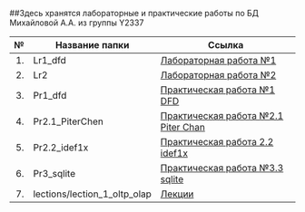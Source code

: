 ##Здесь хранятся лабораторные и практические работы по БД Михайловой А.А. из группы Y2337

№  |Название папки  | Ссылка
-------------:| -------------  | -------------
1.| Lr1_dfd  | [Лабораторная работа №1](https://github.com/alyamih/ITMO_FSPO_DataBases_2020-2021/tree/master/students/y2337/Mikhailova_Alevtina/Lr1_dfd)
2.| Lr2  | [Лабораторная работа №2](https://github.com/alyamih/ITMO_FSPO_DataBases_2020-2021/tree/master/students/y2337/Mikhailova_Alevtina/Lr2)
3.| Pr1_dfd  | [Практическая работа №1 DFD](https://github.com/alyamih/ITMO_FSPO_DataBases_2020-2021/tree/master/students/y2337/Mikhailova_Alevtina/Pr1_dfd)
4.| Pr2.1_PiterChen  | [Практическая работа №2.1 Piter Chan](https://github.com/alyamih/ITMO_FSPO_DataBases_2020-2021/tree/master/students/y2337/Mikhailova_Alevtina/Pr2.1_PiterChen)
5.| Pr2.2_idef1x | [Практическая работа 2.2 idef1x](https://github.com/alyamih/ITMO_FSPO_DataBases_2020-2021/tree/master/students/y2337/Mikhailova_Alevtina/Pr2.2_idef1x)
6.| Pr3_sqlite | [Практическая работа №3.3 sqlite](https://github.com/alyamih/ITMO_FSPO_DataBases_2020-2021/tree/master/students/y2337/Mikhailova_Alevtina/Pr3_sqlite)
7.| lections/lection_1_oltp_olap | [Лекции](https://github.com/alyamih/ITMO_FSPO_DataBases_2020-2021/tree/master/students/y2337/Mikhailova_Alevtina/lections/lection_1_oltp_olap)